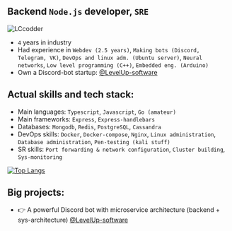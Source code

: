 ## **Backend `Node.js` developer, `SRE`**




<img src="https://komarev.com/ghpvc/?username=LCcodder&label=Profile%20visits&color=0e75b6&style=flat" alt="LCcodder" >






- `4` years in industry
- Had experience in `Webdev (2.5 years)`, `Making bots (Discord, Telegram, VK)`, `DevOps and linux adm. (Ubuntu server)`, `Neural networks`, `Low level programming (C++)`, `Embedded eng. (Arduino)`
- Own a Discord-bot startup: [@LevelUp-software](https://github.com/LevelUp-software)




## **Actual skills and tech stack:**

- Main languages: `Typescript`, `Javascript`, `Go (amateur)`
- Main frameworks: `Express`, `Express-handlebars`
- Databases: `Mongodb`, `Redis`, `PostgreSQL`, `Cassandra`
- DevOps skills: `Docker`, `Docker-compose`, `Nginx`, `Linux administration`, `Database administration`, `Pen-testing (kali stuff)`
- SR skills: `Port forwarding & network configuration`, `Cluster building`, `Sys-monitoring`

[![Top Langs](https://github-readme-stats.vercel.app/api/top-langs/?username=LCcodder&langs_count=10)](https://github.com/LCcodder/github-readme-stats)


## **Big projects:**
- 👉 A powerful Discord bot with microservice architecture (backend + sys-architecture) [@LevelUp-software](https://github.com/LevelUp-software)

<!---
LCcodder/LCcodder is a ✨ special ✨ repository because its `README.md` (this file) appears on your GitHub profile.
You can click the Preview link to take a look at your changes.
--->
